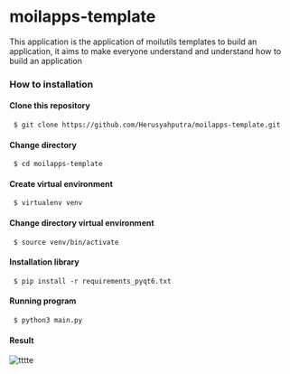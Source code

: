 # moilapps-template
This application is the application of moilutils templates to build an application, it aims to make everyone understand and understand how to build an application 

### How to installation

  #### Clone this repository 
  ``` $ git clone https://github.com/Herusyahputra/moilapps-template.git```
  
  #### Change directory
  ``` $ cd moilapps-template```
  
  #### Create virtual environment
  ``` $ virtualenv venv```
  
  #### Change directory virtual environment
  ``` $ source venv/bin/activate```
  
  #### Installation library
  ``` $ pip install -r requirements_pyqt6.txt```
  
  #### Running program
  ``` $ python3 main.py```
  
  #### Result
  ![tttte](https://user-images.githubusercontent.com/60929939/200569439-523d5fd8-3971-48ce-825b-bd911c75d68a.png)
  
  
  
  
